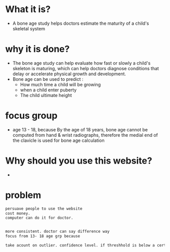 # What it is?

  * A bone age study helps doctors estimate the maturity of a child's skeletal system


# why it is done?

  * The bone age study can help evaluate how fast or slowly a child's skeleton is maturing, which can help doctors diagnose conditions that delay or accelerate physical growth and development.
  * Bone age can be used to predict :
      - How much time a child will be growing
      - when a child enter puberty
      - The child ultimate height

# focus group
  * age 13 - 18, because By the age of 18 years, bone age cannot be computed from hand & wrist radiographs, therefore the medial end of the clavicle is used for bone age calculation

# Why should you use this website?
  * 

# problem






```txt
persuave people to use the website
cost money.
computer can do it for doctor.


more consistent. doctor can say difference way
focus from 13- 18 age grp because

take acount on outlier. confidence level. if threshhold is below a certain percentage.
```
